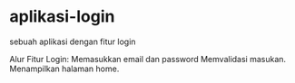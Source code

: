 # aplikasi-login
sebuah aplikasi dengan fitur login

Alur Fitur Login:
Memasukkan email dan password
Memvalidasi masukan.
Menampilkan halaman home.
